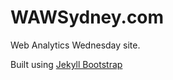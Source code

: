# WAWSydney.com
  Web Analytics Wednesday site.

  Built using [Jekyll Bootstrap](http://jekyllbootstrap.com)
